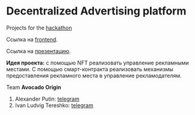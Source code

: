 # Decentralized Advertising platform

Projects for the [hackathon](https://definitionhack.io/)

Ссылка на [frontend](https://github.com/IvanLudvig/avocado-frontend).

Ссылка на [презентацию](https://docs.google.com/presentation/d/1zIL9tuQs9NPpszDTXGzmS2DYTjGz0kRpMdd7iS7V96o/edit?usp=sharing).

**Идея проекта:** 
с помощью NFT реализовать управление рекламными местами. С помощью смарт-контракта реализовать 
механизмы предоставления рекламного места в управление рекламодателям.

 
Team **Avocado Origin**
1) Alexander Putin: [telegram](https://t.me/alik_put)
2) Ivan Ludvig Tereshko: [telegram](https://t.me/IvanLudvig)
